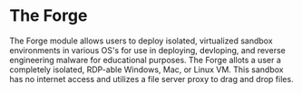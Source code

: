# The Forge

The Forge module allows users to deploy isolated, virtualized sandbox environments in various OS's for use in deploying, devloping, and reverse engineering malware for educational purposes. The Forge allots a user a completely isolated, RDP-able Windows, Mac, or Linux VM. This sandbox has no internet access and utilizes a file server proxy to drag and drop files.